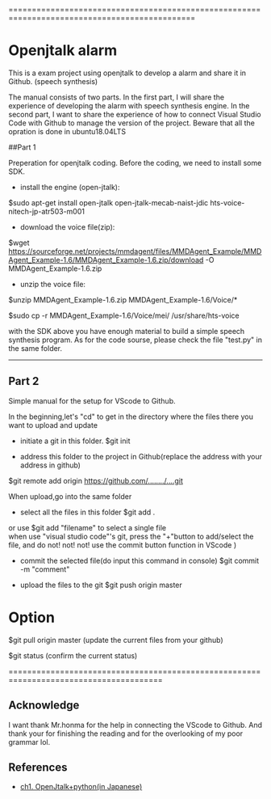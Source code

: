 ==============================================================================================
# Openjtalk alarm

This is a exam project using openjtalk to develop a alarm and share it in Github. (speech synthesis)

The manual consists of two parts. In the first part, I will share the experience of developing the alarm with speech synthesis engine. In the second part, I want to share the experience of how to connect Visual Studio Code with Github to manage the version of the project.
Beware that all the opration is done in ubuntu18.04LTS

##Part 1

Preperation for openjtalk coding.
Before the coding, we need to install some SDK. 

- install the engine (open-jtalk):

$sudo apt-get install open-jtalk open-jtalk-mecab-naist-jdic hts-voice-nitech-jp-atr503-m001

- download the voice file(zip):

$wget https://sourceforge.net/projects/mmdagent/files/MMDAgent_Example/MMDAgent_Example-1.6/MMDAgent_Example-1.6.zip/download -O MMDAgent_Example-1.6.zip

- unzip the voice file:

$unzip MMDAgent_Example-1.6.zip MMDAgent_Example-1.6/Voice/*

$sudo cp -r MMDAgent_Example-1.6/Voice/mei/ /usr/share/hts-voice

with the SDK above you have enough material to build a simple speech synthesis program.
As for the code sourse, please check the file "test.py" in the same folder. 

--------------------------------------------------------------------------------------------
## Part 2

 Simple manual for the setup for VScode to Github.

 In the beginning,let's "cd" to get in the directory where the files there you want to upload and update

- initiate a git in this folder.
$git init

- address this folder to the project in Github(replace the address with your address in github)

$git remote add origin https://github.com/......../....git


 When upload,go into the same folder

- select all the files in this folder
$git add .  

or use $git add "filename" to select a single file  
when use "visual studio code"'s git, press the "+"button to add/select the file, and do not! not! not! use the commit button function in VScode )

- commit the selected file(do input this command in console)
$git commit -m "comment"  

- upload the files to the git
$git push origin master 

# Option

$git pull origin master (update the current files from your github)  

$git status (confirm the current status)

=======================================================================================

## Acknowledge

I want thank Mr.honma for the help in connecting the VScode to Github.
And thank your for finishing the reading and for the overlooking of my poor grammar lol.

## References
- [ch1. OpenJtalk+python(in Japanese)](https://qiita.com/kkoba84/items/b828229c374a249965a9)